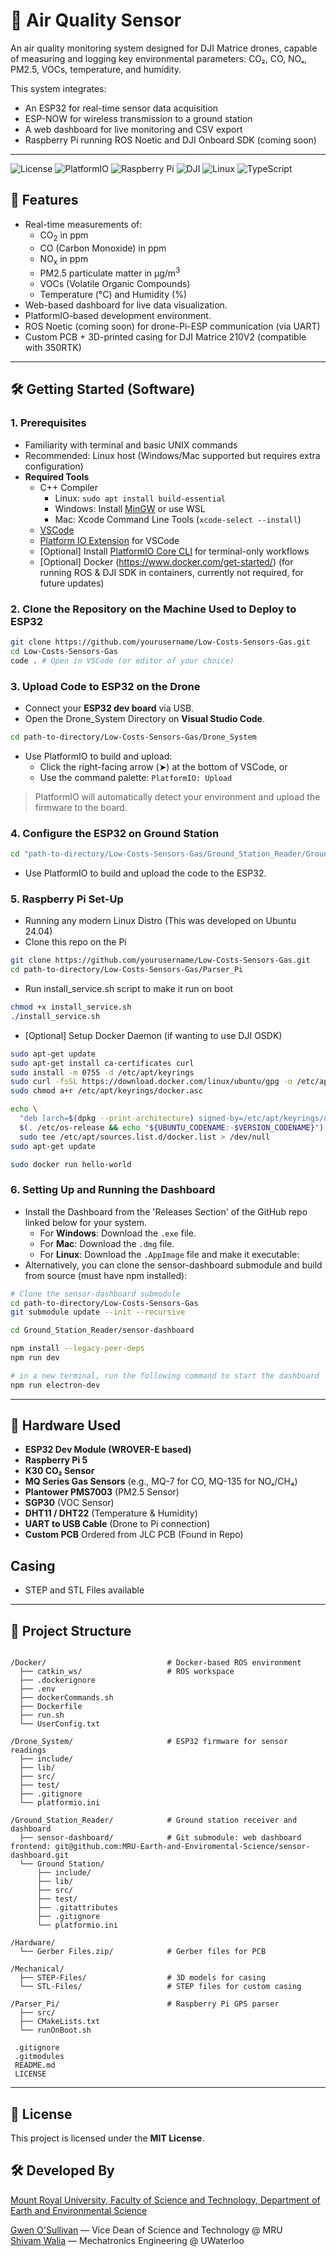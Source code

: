 # 🌿 Air Quality Sensor

An air quality monitoring system designed for DJI Matrice drones, capable of measuring and logging key environmental parameters: CO₂, CO, NOₓ, PM2.5, VOCs, temperature, and humidity. 

This system integrates:
- An ESP32 for real-time sensor data acquisition
- ESP-NOW for wireless transmission to a ground station
- A web dashboard for live monitoring and CSV export
- Raspberry Pi running ROS Noetic and DJI Onboard SDK (coming soon)

---
![License](https://img.shields.io/badge/License-MIT-000000?style=for-the-badge&logo=openaccess&logoColor=white)
![PlatformIO](https://img.shields.io/badge/PlatformIO-000000?style=for-the-badge&logo=platformio&logoColor=white)
![Raspberry Pi](https://img.shields.io/badge/Raspberry%20Pi-000000?style=for-the-badge&logo=raspberrypi&logoColor=white)
![DJI](https://img.shields.io/badge/DJI-000000?style=for-the-badge&logo=dji&logoColor=white)
![Linux](https://img.shields.io/badge/Linux-000000?style=for-the-badge&logo=linux&logoColor=white)
![TypeScript](https://img.shields.io/badge/TypeScript-000000?style=for-the-badge&logo=typescript&logoColor=white)

## 🚀 Features
- Real-time measurements of:
  - CO<sub>2</sub> in ppm
  - CO (Carbon Monoxide) in ppm
  - NO<sub>x</sub> in ppm
  - PM2.5 particulate matter in μg/m<sup>3</sup>
  - VOCs (Volatile Organic Compounds)
  - Temperature (°C) and Humidity (%)
- Web-based dashboard for live data visualization.
- PlatformIO-based development environment.
- ROS Noetic (coming soon) for drone-Pi-ESP communication (via UART)
- Custom PCB + 3D-printed casing for DJI Matrice 210V2 (compatible with 350RTK)

---

## 🛠️ Getting Started (Software)

### 1. Prerequisites
- Familiarity with terminal and basic UNIX commands
- Recommended: Linux host (Windows/Mac supported but requires extra configuration)
- **Required Tools**
  - C++ Compiler
    - Linux: `sudo apt install build-essential`
    - Windows: Install [MinGW](https://www.mingw-w64.org/) or use WSL
    - Mac: Xcode Command Line Tools (`xcode-select --install`)
  - [VSCode](https://code.visualstudio.com/)
  - [Platform IO Extension](https://platformio.org/install/ide?install=vscode) for VSCode
  - [Optional] Install [PlatformIO Core CLI](https://docs.platformio.org/en/latest/core/quickstart.html) for terminal-only workflows
  - [Optional] Docker (https://www.docker.com/get-started/) (for running ROS & DJI SDK in containers, currently not required, for future updates)
    
### 2. Clone the Repository on the Machine Used to Deploy to ESP32
```bash
git clone https://github.com/yourusername/Low-Costs-Sensors-Gas.git
cd Low-Costs-Sensors-Gas
code . # Open in VSCode (or editor of your choice)
```
### 3. Upload Code to ESP32 on the Drone

- Connect your **ESP32 dev board** via USB.  
- Open the Drone_System Directory on **Visual Studio Code**.
```bash
cd path-to-directory/Low-Costs-Sensors-Gas/Drone_System
``` 
- Use PlatformIO to build and upload:  
  - Click the right-facing arrow (➤) at the bottom of VSCode, or  
  - Use the command palette: `PlatformIO: Upload`  

> PlatformIO will automatically detect your environment and upload the firmware to the board.

### 4. Configure the ESP32 on Ground Station
```bash
cd "path-to-directory/Low-Costs-Sensors-Gas/Ground_Station_Reader/Ground Station"
```
- Use PlatformIO to build and upload the code to the ESP32.

### 5. Raspberry Pi Set-Up
- Running any modern Linux Distro (This was developed on Ubuntu 24.04)
- Clone this repo on the Pi
```bash
git clone https://github.com/yourusername/Low-Costs-Sensors-Gas.git
cd path-to-directory/Low-Costs-Sensors-Gas/Parser_Pi
```
- Run install_service.sh script to make it run on boot
```bash
chmod +x install_service.sh
./install_service.sh
```

- [Optional] Setup Docker Daemon (if wanting to use DJI OSDK)
```bash
sudo apt-get update
sudo apt-get install ca-certificates curl
sudo install -m 0755 -d /etc/apt/keyrings
sudo curl -fsSL https://download.docker.com/linux/ubuntu/gpg -o /etc/apt/keyrings/docker.asc
sudo chmod a+r /etc/apt/keyrings/docker.asc

echo \
  "deb [arch=$(dpkg --print-architecture) signed-by=/etc/apt/keyrings/docker.asc] https://download.docker.com/linux/ubuntu \
  $(. /etc/os-release && echo "${UBUNTU_CODENAME:-$VERSION_CODENAME}") stable" | \
  sudo tee /etc/apt/sources.list.d/docker.list > /dev/null
sudo apt-get update

sudo docker run hello-world
```
### 6. Setting Up and Running the Dashboard
- Install the Dashboard from the 'Releases Section' of the GitHub repo linked below for your system.
  - For **Windows**: Download the `.exe` file.
  - For **Mac**: Download the `.dmg` file.
  - For **Linux**: Download the `.AppImage` file and make it executable:
- Alternatively, you can clone the sensor-dashboard submodule and build from source (must have npm installed):
```bash
# Clone the sensor-dashboard submodule
cd path-to-directory/Low-Costs-Sensors-Gas
git submodule update --init --recursive

cd Ground_Station_Reader/sensor-dashboard

npm install --legacy-peer-deps
npm run dev

# in a new terminal, run the following command to start the dashboard
npm run electron-dev
```
---
## 🧰 Hardware Used

- **ESP32 Dev Module (WROVER-E based)**
- **Raspberry Pi 5**
- **K30 CO₂ Sensor**
- **MQ Series Gas Sensors** (e.g., MQ-7 for CO, MQ-135 for NOₓ/CH₄)
- **Plantower PMS7003** (PM2.5 Sensor)
- **SGP30** (VOC Sensor)
- **DHT11 / DHT22** (Temperature & Humidity)
- **UART to USB Cable** (Drone to Pi connection)
- **Custom PCB** Ordered from JLC PCB (Found in Repo)

## Casing
- STEP and STL Files available
---

## 📁 Project Structure
```

/Docker/                           # Docker-based ROS environment
  ├── catkin_ws/                   # ROS workspace
  ├── .dockerignore
  ├── .env
  ├── dockerCommands.sh
  ├── Dockerfile
  ├── run.sh
  └── UserConfig.txt

/Drone_System/                     # ESP32 firmware for sensor readings
  ├── include/
  ├── lib/
  ├── src/
  ├── test/
  ├── .gitignore
  └── platformio.ini

/Ground_Station_Reader/            # Ground station receiver and dashboard
  ├── sensor-dashboard/            # Git submodule: web dashboard frontend: git@github.com:MRU-Earth-and-Enviromental-Science/sensor-dashboard.git
  └── Ground Station/
      ├── include/
      ├── lib/
      ├── src/
      ├── test/
      ├── .gitattributes
      ├── .gitignore
      └── platformio.ini

/Hardware/
  └── Gerber Files.zip/            # Gerber files for PCB

/Mechanical/
  ├── STEP-Files/                  # 3D models for casing
  └── STL-Files/                   # STEP files for custom casing

/Parser_Pi/                        # Raspberry Pi GPS parser
  ├── src/
  ├── CMakeLists.txt
  └── runOnBoot.sh
  
 .gitignore
 .gitmodules
 README.md
 LICENSE
```
---

## 📄 License
This project is licensed under the **MIT License**.

## 🛠️ Developed By

[Mount Royal University, Faculty of Science and Technology, Department of Earth and Environmental Science](https://www.mtroyal.ca/ProgramsCourses/FacultiesSchoolsCentres/ScienceTechnology/Departments/EarthEnvironmentalSciences/index.htm)

[Gwen O'Sullivan](mailto:INSERT_GWEN_EMAIL) — Vice Dean of Science and Technology @ MRU  
[Shivam Walia](mailto:shivamwalia2006@gmail.com) — Mechatronics Engineering @ UWaterloo


